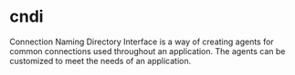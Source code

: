 # cndi
Connection Naming Directory Interface is a way of creating agents for common connections used throughout an application.  The agents can be customized to meet the needs of an application.
